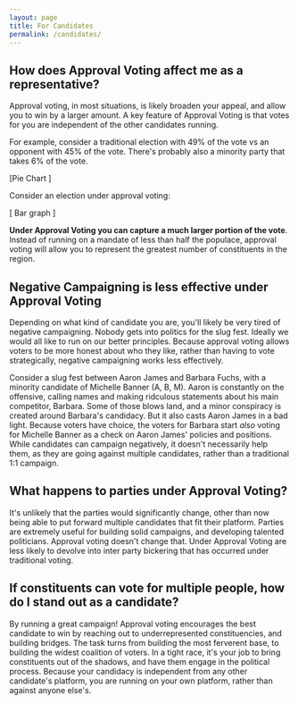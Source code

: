 ```yaml
---
layout: page
title: For Candidates
permalink: /candidates/
---
```


## How does Approval Voting affect me as a representative?

Approval voting, in most situations, is likely broaden your appeal, and allow you to win by a larger amount. A key feature of Approval Voting is that votes for you are independent of the other candidates running. 

For example, consider a traditional election with 49% of the vote vs an opponent with 45% of the vote. There's probably also a minority party that takes 6% of the vote. 

[Pie Chart ]

Consider an election under approval voting:

[ Bar graph ]

**Under Approval Voting you can capture a much larger portion of the vote**. Instead of running on a mandate of less than half the populace, approval voting will allow you to represent the greatest number of constituents in the region. 

## Negative Campaigning is less effective under Approval Voting

Depending on what kind of candidate you are, you'll likely be very tired of negative campaigning. Nobody gets into politics for the slug fest. Ideally we would all like to run on our better principles. Because approval voting allows voters to be more honest about who they like, rather than having to vote strategically, negative campaigning works less effectively. 

Consider a slug fest between Aaron James and Barbara Fuchs, with a minority candidate of Michelle Banner (A, B, M). Aaron is constantly on the offensive, calling names and making ridculous statements about his main competitor, Barbara. Some of those blows land, and a minor conspiracy is created around Barbara's candidacy. But it also casts Aaron James in a bad light. Because voters have choice, the voters for Barbara start *also* voting for Michelle Banner as a check on Aaron James' policies and positions. While candidates can campaign negatively, it doesn't necessarily help them, as they are going against multiple candidates, rather than a traditional 1:1 campaign.

## What happens to parties under Approval Voting?

It's unlikely that the parties would significantly change, other than now being able to put forward multiple candidates that fit their platform. Parties are extremely useful for building solid campaigns, and developing talented politicians. Approval voting doesn't change that. Under Approval Voting are less likely to devolve into inter party bickering that has occurred under traditional voting.

## If constituents can vote for multiple people, how do I stand out as a candidate?

By running a great campaign! Approval voting encourages the best candidate to win by reaching out to underrepresented constituencies, and building bridges. The task turns from building the most ferverent base, to building the widest coalition of voters. In a tight race, it's your job to bring constituents out of the shadows, and have them engage in the political process. 
Because your candidacy is independent from any other candidate's platform, you are running on your own platform, rather than against anyone else's. 